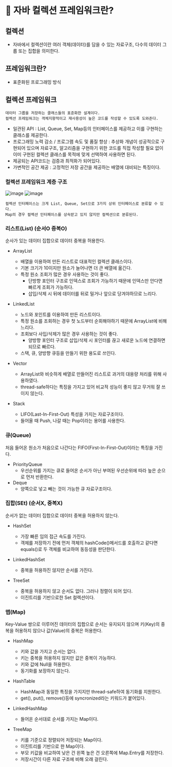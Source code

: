 # 🥕 자바 컬렉션 프레임워크란?

## 컬렉션
- 자바에서 컬렉션이란 여러 객체(데이터)를 담을 수 있는 자료구조, 다수의 데이터 그룹 또는 집합을 의미한다.

## 프레임워크란?
- 표준화된 프로그래밍 방식

## 컬렉션 프레임워크
```
데이터 그룹을 저장하는 클래스들의 표준화한 설계이다.
컬렉션 프레임워크는 객체지향적이고 재사용성이 높은 코드를 작성할 수 있도록 도와준다.
```
- 일관된 API : List, Queue, Set, Map등의 인터페이스를 제공하고 이를 구현하는 클래스를 제공한다.
- 프로그래밍 노력 감소 / 프로그램 속도 및 품질 향상 : 추상화 개념이 성공적으로 구현되어 있으며 자료구조, 알고리즘을 구현하기 위한 코드를 직접 작성할 필요 없이 이미 구현된 컬렉션 클래스를 목적에 맞게 선택하여 사용하면 된다.
- 제공되는 API코드는 검증과 최적화가 되어있다.
- 가변적인 공간 제공 : 고정적인 저장 공간을 제공하는 배열에 대비되는 특징이다.

### 컬렉션 프레임워크 계층 구조
![image](https://github.com/sengmin14/CS-Study/assets/140876841/907eb15a-6cc7-4a3a-aae3-47957ea3cb1a)
![image](https://github.com/sengmin14/CS-Study/assets/140876841/efb93810-05a4-4ce7-8488-94f5f76cfc4b)

```
컬렉션 인터페이스는 크게 List, Queue, Set으로 3가지 상위 인터페이스로 분류할 수 있다.
Map의 경우 컬렉션 인터페이스를 상속받고 있지 않지만 컬렉션으로 분류된다.
```

### 리스트(List) (순서O 중복O)
순사가 있는 데이터 집합으로 데이터 중복을 허용한다.

- ArrayList
  - 배열을 이용하여 만든 리스트로 대표적인 컬렉션 클래스이다.
  - 기본 크기가 10이지만 원소가 늘어나면 더 큰 배열에 옮긴다.
  - 특정 원소 조회가 많은 경우 사용하는 것이 좋다.
    - 단방향 포인터 구조로 인덱스로 조회가 가능하기 때문에 인덱스만 안다면 빠르게 조회가 가능하다.
    - 삽입/삭제 시 뒤에 데이터를 뒤로 밀거나 앞으로 당겨야하므로 느리다.

- LinkedList
  - 노드와 포인트를 이용하여 만든 리스트이다.
  - 특정 원소를 조회하는 경우 첫 노드부터 순회해야하기 때문에 ArrayList에 비해 느리다.
  - 조회보다 사입/삭제가 많은 경우 사용하는 것이 좋다.
    - 양방향 포인터 구조로 삽입/삭제 시 포인터를 끊고 새로운 노드에 연결하면 되므로 빠르다.
  - 스택, 큐, 양방향 큐등을 만들기 위한 용도로 쓰인다.

- Vector
  - ArrayList와 비슷하게 배열로 만들어진 리스트로 과거의 대용량 처리를 위해 사용하였다.
  - thread-safe하다는 특징을 가지고 있어 비교적 성능이 좋지 않고 무거워 잘 쓰이지 않는다.

- Stack
  - LIFO(Last-In-First-Out) 특성을 가지는 자료구조이다.
  - 들어올 때 Push, 나갈 때는 Pop이라는 용어를 사용한다.

### 큐(Queue)
처음 들어온 원소가 처음으로 나간다는 FIFO(First-In-First-Out)이라는 특징을 가진다.

- PriorityQueue
  - 우선순위를 가지는 큐로 들어온 순서가 아닌 부여된 우선순위에 따라 높은 순으로 먼저 반환한다.
- Deque
  - 양쪽으로 넣고 빼는 것이 가능한 큐 자료구조이다.

### 집합(SEt) (순서X, 중복X)
순서가 없는 데이터 집합으로 데이터 중복을 허용하지 않는다.

- HashSet
  - 가장 빠른 임의 접근 속도를 가진다.
  - 객체를 저장하기 전에 먼저 객체의 hashCode()메서드를 호출하고 같다면 equals()로 두 객체를 비교하여 동등성을 판단한다.

- LinkedHashSet
  - 중복을 허용하진 않지만 순서를 가진다.

- TreeSet
  - 중복을 허용하지 않고 순서도 없다. 그러나 정렬이 되어 있다.
  - 이진트리를 기반으로한 Set 컬렉션이다.

### 맵(Map)
Key-Value 쌍으로 이루어진 데이터의 집합으로 순서는 유지되지 않으며 키(Key)의 중복을 허용하지 않으나 값(Value)의 중복은 허용한다.

- HashMap
  - 키와 값을 가지고 순서는 없다.
  - 키는 중복을 허용하지 않지만 값은 중복이 가능하다.
  - 키와 값에 Null을 허용한다.
  - 동기화를 보장하지 않는다.

- HashTable
  - HashMap과 동일한 특징을 가지지만 thread-safe하여 동기화를 지원한다.
  - get(), put(), remove()등에 syncronized라는 키워드가 붙어있다.

- LinkedHashMap
  - 들어온 순서대로 순서를 가지는 Map이다.

- TreeMap
  - 키를 기준으로 정렬되어 저장되는 Map이다.
  - 이진트리를 기반으로 한 Map이다.
  - 부모 키값을 비교하여 낮은 건 왼쪽 높은 건 오른쪽에 Map.Entry를 저장한다.
  - 저장시간이 다른 자료 구조에 비해 오래 걸린다.











